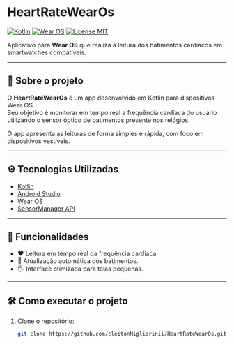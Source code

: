 # HeartRateWearOs

[![Kotlin](https://img.shields.io/badge/Kotlin-7F52FF?style=for-the-badge&logo=kotlin&logoColor=white)](https://kotlinlang.org/)
[![Wear OS](https://img.shields.io/badge/Wear%20OS-4285F4?style=for-the-badge&logo=wearos&logoColor=white)](https://wearos.google/)
[![License MIT](https://img.shields.io/badge/license-MIT-green?style=for-the-badge)](LICENSE)

Aplicativo para **Wear OS** que realiza a leitura dos batimentos cardíacos em smartwatches compatíveis.

---

## 📱 Sobre o projeto

O **HeartRateWearOs** é um app desenvolvido em Kotlin para dispositivos Wear OS.  
Seu objetivo é monitorar em tempo real a frequência cardíaca do usuário utilizando o sensor óptico de batimentos presente nos relógios.

O app apresenta as leituras de forma simples e rápida, com foco em dispositivos vestíveis.

---

## ⚙️ Tecnologias Utilizadas

- [Kotlin](https://kotlinlang.org/)
- [Android Studio](https://developer.android.com/studio)
- [Wear OS](https://wearos.google/)
- [SensorManager API](https://developer.android.com/reference/android/hardware/SensorManager)

---

## 🚀 Funcionalidades

- ❤️ Leitura em tempo real da frequência cardíaca.
- 🔄 Atualização automática dos batimentos.
- 🖐️ Interface otimizada para telas pequenas.

---

## 🛠️ Como executar o projeto

1. Clone o repositório:
   ```bash
   git clone https://github.com/cleitonMigliorinii/HeartRateWearOs.git
